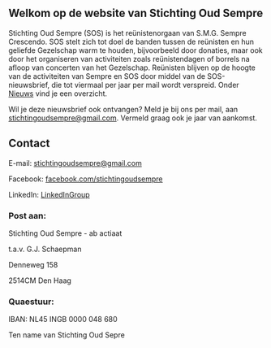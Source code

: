 ## Welkom op de website van Stichting Oud Sempre 

Stichting Oud Sempre (SOS) is het reünistenorgaan van S.M.G. Sempre Crescendo. SOS stelt zich tot doel de banden tussen de reünisten en hun geliefde Gezelschap warm te houden, bijvoorbeeld door donaties, maar ook door het organiseren van activiteiten zoals reünistendagen of borrels na afloop van concerten van het Gezelschap. Reünisten blijven op de hoogte van de activiteiten van Sempre en SOS door middel van de SOS-nieuwsbrief, die tot viermaal per jaar per mail wordt verspreid. Onder [Nieuws](/nieuws.md) vind je een overzicht. 

Wil je deze nieuwsbrief ook ontvangen? Meld je bij ons per mail, aan stichtingoudsempre@gmail.com. Vermeld graag ook je jaar van aankomst.

## Contact

E-mail: stichtingoudsempre@gmail.com

Facebook: [facebook.com/stichtingoudsempre](http://www.facebook.com/stichtingoudsempre)

LinkedIn: [LinkedInGroup](https://www.linkedin.com/groups/4336251/)

### Post aan:

Stichting Oud Sempre - ab actiaat

t.a.v. G.J. Schaepman

Denneweg 158

2514CM Den Haag

### Quaestuur:

IBAN: NL45 INGB 0000 048 680

Ten name van Stichting Oud Sepre

